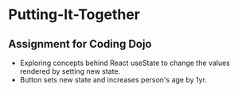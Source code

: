 # Putting-It-Together

## Assignment for Coding Dojo


- Exploring concepts behind React useState to change the values rendered by setting new state.
- Button sets new state and increases person's age by 1yr.
